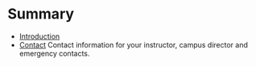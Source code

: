 # Summary

* [Introduction](README.md)
* [Contact](Contact.md)
  Contact information for your instructor, campus director and emergency contacts.
